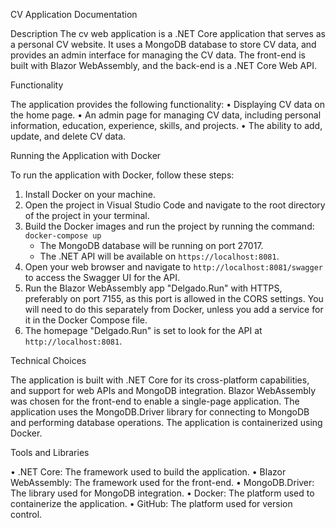 CV Application Documentation

Description
The cv web application is a .NET Core application that serves as a personal CV website. 
It uses a MongoDB database to store CV data, and provides an admin interface for managing the CV data. 
The front-end is built with Blazor WebAssembly, and the back-end is a .NET Core Web API.

Functionality

The application provides the following functionality:
•	Displaying CV data on the home page.
•	An admin page for managing CV data, including personal information, education, experience, skills, and projects.
•	The ability to add, update, and delete CV data.


Running the Application with Docker

To run the application with Docker, follow these steps:

1. Install Docker on your machine.
2. Open the project in Visual Studio Code and navigate to the root directory of the project in your terminal.
3. Build the Docker images and run the project by running the command: `docker-compose up`
   - The MongoDB database will be running on port 27017.
   - The .NET API will be available on `https://localhost:8081`.
4. Open your web browser and navigate to `http://localhost:8081/swagger` to access the Swagger UI for the API.
5. Run the Blazor WebAssembly app "Delgado.Run" with HTTPS, preferably on port 7155, as this port is allowed in the CORS settings. You will need to do this separately from Docker, unless you add a service for it in the Docker Compose file.
6. The homepage "Delgado.Run" is set to look for the API at `http://localhost:8081`.


Technical Choices

The application is built with .NET Core for its  cross-platform capabilities,
and support for web APIs and MongoDB integration. Blazor WebAssembly was chosen for the front-end to enable a single-page 
application.
The application uses the MongoDB.Driver library for connecting to MongoDB and performing database operations.
The application is containerized using Docker.


Tools and Libraries

•	.NET Core: The framework used to build the application.
•	Blazor WebAssembly: The framework used for the front-end.
•	MongoDB.Driver: The library used for MongoDB integration.
•	Docker: The platform used to containerize the application.
•	GitHub: The platform used for version control.
